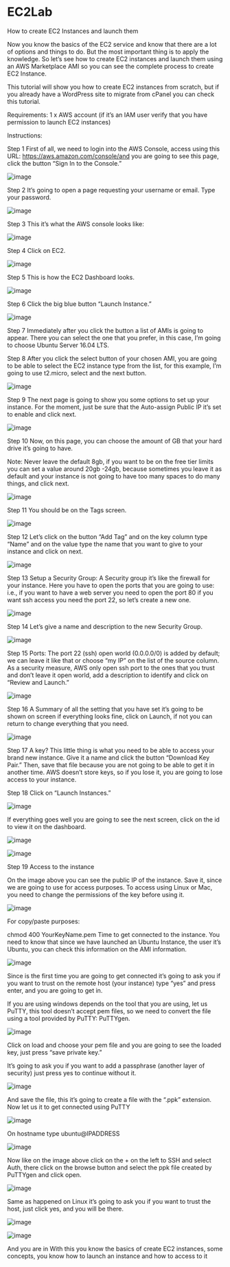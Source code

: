 # EC2Lab
How to create EC2 Instances and launch them

Now you know the basics of the EC2 service and know that there are a lot of options and things to do. But the most important thing is to apply the knowledge. So let’s see how to create EC2 instances and launch them using an AWS Marketplace AMI so you can see the complete process to create EC2 Instance.

This tutorial will show you how to create EC2 instances from scratch, but if you already have a WordPress site to migrate from cPanel you can check this tutorial.

Requirements:
1 x AWS account (if it’s an IAM user verify that you have permission to launch EC2 instances)

Instructions:

Step 1
First of all, we need to login into the AWS Console, access using this URL: https://aws.amazon.com/console/and you are going to see this page, click the button “Sign In to the Console.”

![image](https://user-images.githubusercontent.com/103466963/171038570-f054c2a0-8cfd-46f8-a647-0fe6558cef4d.png)

Step 2
It’s going to open a page requesting your username or email. Type your password.

![image](https://user-images.githubusercontent.com/103466963/171038657-2e0d9849-087c-489e-b1d5-af64f0448627.png)

Step 3
This it’s what the AWS console looks like:

![image](https://user-images.githubusercontent.com/103466963/171038756-e3121973-ae6a-4626-8ac0-dd7748bdb73c.png)


Step 4
Click on EC2.

![image](https://user-images.githubusercontent.com/103466963/171038893-2d16ea4d-23d2-4481-873b-8a0abf798cf1.png)

Step 5
This is how the EC2 Dashboard looks.

![image](https://user-images.githubusercontent.com/103466963/171038997-39e1fd9e-5ced-4b40-97ce-b4e16b3c461d.png)

Step 6
Click the big blue button “Launch Instance.”

![image](https://user-images.githubusercontent.com/103466963/171039051-f3af599b-6a8a-4843-b2b3-130061df28cc.png)

Step 7
Immediately after you click the button a list of AMIs is going to appear. There you can select the one that you prefer, in this case, I’m going to choose Ubuntu Server 16.04 LTS.

Step 8
After you click the select button of your chosen AMI, you are going to be able to select the EC2 instance type from the list, for this example, I’m going to use t2.micro, select and the next button.

![image](https://user-images.githubusercontent.com/103466963/171039163-22414e73-bc08-4a88-87b8-31d140b3ce07.png)

Step 9
The next page is going to show you some options to set up your instance. For the moment, just be sure that the Auto-assign Public IP it’s set to enable and click next.

![image](https://user-images.githubusercontent.com/103466963/171039203-f8b114b2-fa82-4d15-95e9-37ff5e2789c6.png)

Step 10
Now, on this page, you can choose the amount of GB that your hard drive it’s going to have.

Note: Never leave the default 8gb, if you want to be on the free tier limits you can set a value around 20gb -24gb, because sometimes you leave it as default and your instance is not going to have too many spaces to do many things, and click next.

![image](https://user-images.githubusercontent.com/103466963/171039288-ce960a42-4606-4f35-a83d-80bce91a1a4c.png)


Step 11
You should be on the Tags screen.

![image](https://user-images.githubusercontent.com/103466963/171039543-8bb7d3b2-a184-4926-955c-92cc9134447c.png)


Step 12
Let’s click on the button “Add Tag” and on the key column type “Name” and on the value type the name that you want to give to your instance and click on next.

![image](https://user-images.githubusercontent.com/103466963/171039732-cbc81d11-6e97-46be-9067-ea7c07947dd9.png)

Step 13
Setup a Security Group: A Security group it’s like the firewall for your instance. Here you have to open the ports that you are going to use: i.e., if you want to have a web server you need to open the port 80 if you want ssh access you need the port 22, so let’s create a new one.

![image](https://user-images.githubusercontent.com/103466963/171039854-0f057db3-be71-4878-b3fd-4037903ae051.png)

Step 14
Let’s give a name and description to the new Security Group.

![image](https://user-images.githubusercontent.com/103466963/171039936-59345411-f7f0-414d-8c44-275bb14a4c66.png)

Step 15
Ports: The port 22 (ssh) open world (0.0.0.0/0) is added by default; we can leave it like that or choose “my IP” on the list of the source column. As a security measure, AWS only open ssh port to the ones that you trust and don’t leave it open world, add a description to identify and click on “Review and Launch.”

![image](https://user-images.githubusercontent.com/103466963/171039975-86f808b6-7a87-48fa-bce9-5aa02da2b47e.png)


Step 16
A Summary of all the setting that you have set it’s going to be shown on screen if everything looks fine, click on Launch, if not you can return to change everything that you need.

![image](https://user-images.githubusercontent.com/103466963/171040015-0c83f61d-54f1-4f55-b5a3-4edf993c751b.png)


Step 17
A key? This little thing is what you need to be able to access your brand new instance. Give it a name and click the button “Download Key Pair.” Then, save that file because you are not going to be able to get it in another time. AWS doesn’t store keys, so if you lose it, you are going to lose access to your instance.

Step 18
Click on “Launch Instances.”

![image](https://user-images.githubusercontent.com/103466963/171040056-ccbf71e8-e7af-4f7f-a643-dc9508c27aaa.png)


If everything goes well you are going to see the next screen, click on the id to view it on the dashboard.

![image](https://user-images.githubusercontent.com/103466963/171040100-1a778842-8b03-495e-8e0f-f75499e469ff.png)


![image](https://user-images.githubusercontent.com/103466963/171041246-b7386d4d-1ad7-45b7-93d8-e16152ae4302.png)

Step 19
Access to the instance

On the image above you can see the public IP of the instance. Save it, since we are going to use for access purposes. To access using Linux or Mac, you need to change the permissions of the key before using it.

![image](https://user-images.githubusercontent.com/103466963/171041291-a3bc4481-61aa-4704-a03c-0117a47abf26.png)

For copy/paste purposes:

chmod 400 YourKeyName.pem
Time to get connected to the instance. You need to know that since we have launched an Ubuntu Instance, the user it’s Ubuntu, you can check this information on the AMI information.

![image](https://user-images.githubusercontent.com/103466963/171041348-8aa3bdd7-8ec1-40bd-bef6-e0a27b6ea328.png)

Since is the first time you are going to get connected it’s going to ask you if you want to trust on the remote host (your instance) type “yes” and press enter, and you are going to get in.

If you are using windows depends on the tool that you are using, let us PuTTY, this tool doesn’t accept pem files, so we need to convert the file using a tool provided by PuTTY: PuTTYgen.

![image](https://user-images.githubusercontent.com/103466963/171041382-6251cff1-9b34-4053-982e-5c0acfccc28a.png)

Click on load and choose your pem file and you are going to see the loaded key, just press “save private key.”

It’s going to ask you if you want to add a passphrase (another layer of security) just press yes to continue without it.

![image](https://user-images.githubusercontent.com/103466963/171041415-ad212793-c9ad-43e4-ba5c-98cb59199d5b.png)

And save the file, this it’s going to create a file with the “.ppk” extension.
Now let us it to get connected using PuTTY

![image](https://user-images.githubusercontent.com/103466963/171041435-d558934f-dd6d-4db2-a14a-ba45c7a6fee9.png)

On hostname type
ubuntu@IPADDRESS

![image](https://user-images.githubusercontent.com/103466963/171041472-4be0943b-c121-4e80-8f1a-639d4d007053.png)

Now like on the image above click on the + on the left to SSH and select Auth, there click on the browse button and select the ppk file created by PuTTYgen and click open.

![image](https://user-images.githubusercontent.com/103466963/171041499-69013cba-81f6-4b08-9ed9-cdebf639f131.png)

Same as happened on Linux it’s going to ask you if you want to trust the host, just click yes, and you will be there.

![image](https://user-images.githubusercontent.com/103466963/171041534-4b137efc-433c-4371-a79a-adab72ec1ab1.png)

![image](https://user-images.githubusercontent.com/103466963/171041570-415b50a3-212f-4c36-b87d-7984e1d010c1.png)



And you are in
With this you know the basics of create EC2 instances, some concepts, you know how to launch an instance and how to access to it






